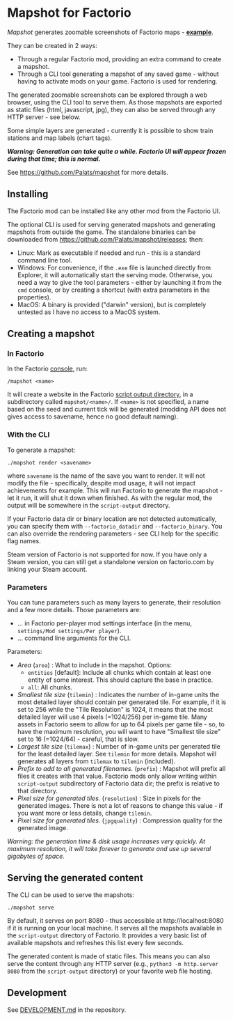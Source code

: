 # Mapshot for Factorio

*Mapshot* generates zoomable screenshots of Factorio maps - **[example](https://palats.github.io/mapshot-example/)**.

They can be created in 2 ways:

* Through a regular Factorio mod, providing an extra command to create a mapshot.
* Through a CLI tool generating a mapshot of any saved game - without having to activate mods on your game. Factorio is used for rendering.

The generated zoomable screenshots can be explored through a web browser, using the CLI tool to serve them. As those mapshots are exported as static files (html, javascript, jpg), they can also be served through any HTTP server - see below.

Some simple layers are generated - currently it is possible to show train stations and map labels (chart tags).

***Warning: Generation can take quite a while. Factorio UI will appear frozen during that time; this is normal.***

See https://github.com/Palats/mapshot for more details.

## Installing

The Factorio mod can be installed like any other mod from the Factorio UI.

The optional CLI is used for serving generated mapshots and generating mapshots from outside the game. The standalone binaries can be downloaded from https://github.com/Palats/mapshot/releases; then:

 * Linux: Mark as executable if needed and run - this is a standard command line tool.
 * Windows: For convenience, if the `.exe` file is launched directly from Explorer, it will automatically start the serving mode. Otherwise, you need a way to give the tool parameters - either by launching it from the `cmd` console, or by creating a shortcut (with extra parameters in the properties).
 * MacOS: A binary is provided ("darwin" version), but is completely untested as I have no access to a MacOS system.


## Creating a mapshot

### In Factorio

In the Factorio [console](https://wiki.factorio.com/Console), run:
```
/mapshot <name>
```

It will create a website in the Factorio [script output directory](https://wiki.factorio.com/Application_directory#User_data_directory), in a subdirectory called `mapshot/<name>/`. If `<name>` is not specified, a name based on the seed and current tick will be generated (modding API does not gives access to savename, hence no good default naming).

### With the CLI

To generate a mapshot:

```
./mapshot render <savename>
```
where `savename` is the name of the save you want to render. It will not modify the file - specifically, despite mod usage, it will not impact achievements for example. This will run Factorio to generate the mapshot - let it run, it will shut it down when finished. As with the regular mod, the output will be somewhere in the `script-output` directory.

If your Factorio data dir or binary location are not detected automatically, you can specify them with `--factorio_datadir` and `--factorio_binary`. You can also override the rendering parameters - see CLI help for the specific flag names.

Steam version of Factorio is not supported for now. If you have only a Steam version, you can still get a standalone version on factorio.com by linking your Steam account.

### Parameters

You can tune parameters such as many layers to generate, their resolution and a few more details. Those parameters are:

* ... in Factorio per-player mod settings interface (in the menu, `settings/Mod settings/Per player`).
* ... command line arguments for the CLI.

Parameters:

* _Area_ (`area`) : What to include in the mapshot. Options:
  * `entities` [default]: Include all chunks which contain at least one entity of some interest. This should capture the base in practice.
  * `all`: All chunks.
* _Smallest tile size_ (`tilemin`) : Indicates the number of in-game units the most detailed layer should contain per generated tile. For example, if it is set to 256 while the "Tile Resolution" is 1024, it means that the most detailed layer will use 4 pixels (=1024/256) per in-game tile. Many assets in Factorio seem to allow for up to 64 pixels per game tile - so, to have the maximum resolution, you will want to have "Smallest tile size" set to 16 (=1024/64) - careful, that is slow.
* _Largest tile size_ (`tilemax`) : Number of in-game units per generated tile for the least detailed layer. See `tilemin` for more details. Mapshot will generates all layers from `tilemax` to `tilemin` (included).
* _Prefix to add to all generated filenames._ (`prefix`) : Mapshot will prefix all files it creates with that value. Factorio mods only allow writing within `script-output` subdirectory of Factorio data dir; the prefix is relative to that directory.
* _Pixel size for generated tiles._ (`resolution`) : Size in pixels for the generated images. There is not a lot of reasons to change this value - if you want more or less details, change `tilemin`.
* _Pixel size for generated tiles._ (`jpgquality`) : Compression quality for the generated image.

*Warning: the generation time & disk usage increases very quickly. At maximum resolution, it will take forever to generate and use up several gigabytes of space.*


## Serving the generated content

The CLI can be used to serve the mapshots:

```
./mapshot serve
```

By default, it serves on port 8080 - thus accessible at http://localhost:8080 if it is running on your local machine. It serves all the mapshots available in the `script-output` directory of Factorio. It provides a very basic list of available mapshots and refreshes this list every few seconds.

The generated content is made of static files. This means you can also serve the content through any HTTP server (e.g., `python3 -m http.server 8080` from the `script-output` directory) or your favorite web file hosting.


## Development

See [DEVELOPMENT.md](#DEVELOPMENT.md) in the repository.